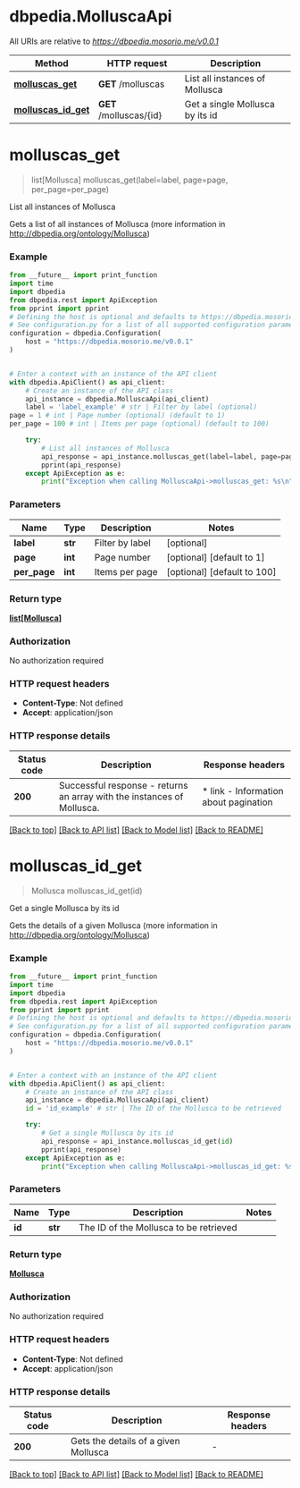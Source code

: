 # dbpedia.MolluscaApi

All URIs are relative to *https://dbpedia.mosorio.me/v0.0.1*

Method | HTTP request | Description
------------- | ------------- | -------------
[**molluscas_get**](MolluscaApi.md#molluscas_get) | **GET** /molluscas | List all instances of Mollusca
[**molluscas_id_get**](MolluscaApi.md#molluscas_id_get) | **GET** /molluscas/{id} | Get a single Mollusca by its id


# **molluscas_get**
> list[Mollusca] molluscas_get(label=label, page=page, per_page=per_page)

List all instances of Mollusca

Gets a list of all instances of Mollusca (more information in http://dbpedia.org/ontology/Mollusca)

### Example

```python
from __future__ import print_function
import time
import dbpedia
from dbpedia.rest import ApiException
from pprint import pprint
# Defining the host is optional and defaults to https://dbpedia.mosorio.me/v0.0.1
# See configuration.py for a list of all supported configuration parameters.
configuration = dbpedia.Configuration(
    host = "https://dbpedia.mosorio.me/v0.0.1"
)


# Enter a context with an instance of the API client
with dbpedia.ApiClient() as api_client:
    # Create an instance of the API class
    api_instance = dbpedia.MolluscaApi(api_client)
    label = 'label_example' # str | Filter by label (optional)
page = 1 # int | Page number (optional) (default to 1)
per_page = 100 # int | Items per page (optional) (default to 100)

    try:
        # List all instances of Mollusca
        api_response = api_instance.molluscas_get(label=label, page=page, per_page=per_page)
        pprint(api_response)
    except ApiException as e:
        print("Exception when calling MolluscaApi->molluscas_get: %s\n" % e)
```

### Parameters

Name | Type | Description  | Notes
------------- | ------------- | ------------- | -------------
 **label** | **str**| Filter by label | [optional] 
 **page** | **int**| Page number | [optional] [default to 1]
 **per_page** | **int**| Items per page | [optional] [default to 100]

### Return type

[**list[Mollusca]**](Mollusca.md)

### Authorization

No authorization required

### HTTP request headers

 - **Content-Type**: Not defined
 - **Accept**: application/json

### HTTP response details
| Status code | Description | Response headers |
|-------------|-------------|------------------|
**200** | Successful response - returns an array with the instances of Mollusca. |  * link - Information about pagination <br>  |

[[Back to top]](#) [[Back to API list]](../README.md#documentation-for-api-endpoints) [[Back to Model list]](../README.md#documentation-for-models) [[Back to README]](../README.md)

# **molluscas_id_get**
> Mollusca molluscas_id_get(id)

Get a single Mollusca by its id

Gets the details of a given Mollusca (more information in http://dbpedia.org/ontology/Mollusca)

### Example

```python
from __future__ import print_function
import time
import dbpedia
from dbpedia.rest import ApiException
from pprint import pprint
# Defining the host is optional and defaults to https://dbpedia.mosorio.me/v0.0.1
# See configuration.py for a list of all supported configuration parameters.
configuration = dbpedia.Configuration(
    host = "https://dbpedia.mosorio.me/v0.0.1"
)


# Enter a context with an instance of the API client
with dbpedia.ApiClient() as api_client:
    # Create an instance of the API class
    api_instance = dbpedia.MolluscaApi(api_client)
    id = 'id_example' # str | The ID of the Mollusca to be retrieved

    try:
        # Get a single Mollusca by its id
        api_response = api_instance.molluscas_id_get(id)
        pprint(api_response)
    except ApiException as e:
        print("Exception when calling MolluscaApi->molluscas_id_get: %s\n" % e)
```

### Parameters

Name | Type | Description  | Notes
------------- | ------------- | ------------- | -------------
 **id** | **str**| The ID of the Mollusca to be retrieved | 

### Return type

[**Mollusca**](Mollusca.md)

### Authorization

No authorization required

### HTTP request headers

 - **Content-Type**: Not defined
 - **Accept**: application/json

### HTTP response details
| Status code | Description | Response headers |
|-------------|-------------|------------------|
**200** | Gets the details of a given Mollusca |  -  |

[[Back to top]](#) [[Back to API list]](../README.md#documentation-for-api-endpoints) [[Back to Model list]](../README.md#documentation-for-models) [[Back to README]](../README.md)

